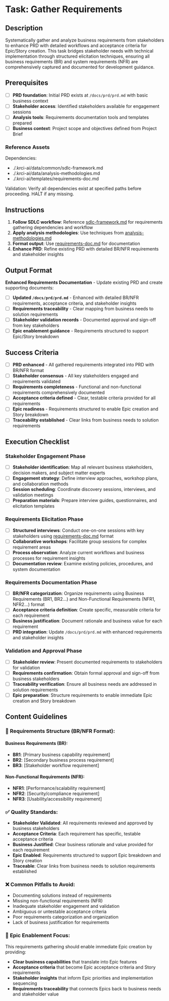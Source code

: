 # Task: Gather Requirements

## Description

Systematically gather and analyze business requirements from stakeholders to enhance PRD with detailed workflows and acceptance criteria for Epic/Story creation. This task bridges stakeholder needs with technical implementation through structured elicitation techniques, ensuring all business requirements (BR) and system requirements (NFR) are comprehensively captured and documented for development guidance.

## Prerequisites

- [ ] **PRD foundation**: Initial PRD exists at `/docs/prd/prd.md` with basic business context
- [ ] **Stakeholder access**: Identified stakeholders available for engagement sessions
- [ ] **Analysis tools**: Requirements documentation tools and templates prepared
- [ ] **Business context**: Project scope and objectives defined from Project Brief

### Reference Assets

Dependencies:

- ./.krci-ai/data/common/sdlc-framework.md
- ./.krci-ai/data/analysis-methodologies.md
- ./.krci-ai/templates/requirements-doc.md

Validation: Verify all dependencies exist at specified paths before proceeding. HALT if any missing.

## Instructions

1. **Follow SDLC workflow**: Reference [sdlc-framework.md](./.krci-ai/data/common/sdlc-framework.md) for requirements gathering dependencies and workflow
2. **Apply analysis methodologies**: Use techniques from [analysis-methodologies.md](./.krci-ai/data/analysis-methodologies.md)
3. **Format output**: Use [requirements-doc.md](./.krci-ai/templates/requirements-doc.md) for documentation
4. **Enhance PRD**: Refine existing PRD with detailed BR/NFR requirements and stakeholder insights

## Output Format

**Enhanced Requirements Documentation** - Update existing PRD and create supporting documents:

- [ ] **Updated `/docs/prd/prd.md`** - Enhanced with detailed BR/NFR requirements, acceptance criteria, and stakeholder insights
- [ ] **Requirements traceability** - Clear mapping from business needs to solution requirements
- [ ] **Stakeholder validation records** - Documented approval and sign-off from key stakeholders
- [ ] **Epic enablement guidance** - Requirements structured to support Epic/Story breakdown

## Success Criteria

- [ ] **PRD enhanced** - All gathered requirements integrated into PRD with BR/NFR format
- [ ] **Stakeholder consensus** - All key stakeholders engaged and requirements validated
- [ ] **Requirements completeness** - Functional and non-functional requirements comprehensively documented
- [ ] **Acceptance criteria defined** - Clear, testable criteria provided for all requirements
- [ ] **Epic readiness** - Requirements structured to enable Epic creation and Story breakdown
- [ ] **Traceability established** - Clear links from business needs to solution requirements

## Execution Checklist

### Stakeholder Engagement Phase

- [ ] **Stakeholder identification**: Map all relevant business stakeholders, decision makers, and subject matter experts
- [ ] **Engagement strategy**: Define interview approaches, workshop plans, and collaboration methods
- [ ] **Session scheduling**: Coordinate discovery sessions, interviews, and validation meetings
- [ ] **Preparation materials**: Prepare interview guides, questionnaires, and elicitation templates

### Requirements Elicitation Phase

- [ ] **Structured interviews**: Conduct one-on-one sessions with key stakeholders using [requirements-doc.md](./.krci-ai/templates/requirements-doc.md) format
- [ ] **Collaborative workshops**: Facilitate group sessions for complex requirement areas
- [ ] **Process observation**: Analyze current workflows and business processes for requirement insights
- [ ] **Documentation review**: Examine existing policies, procedures, and system documentation

### Requirements Documentation Phase

- [ ] **BR/NFR categorization**: Organize requirements using Business Requirements (BR1, BR2...) and Non-Functional Requirements (NFR1, NFR2...) format
- [ ] **Acceptance criteria definition**: Create specific, measurable criteria for each requirement
- [ ] **Business justification**: Document rationale and business value for each requirement
- [ ] **PRD integration**: Update `/docs/prd/prd.md` with enhanced requirements and stakeholder insights

### Validation and Approval Phase

- [ ] **Stakeholder review**: Present documented requirements to stakeholders for validation
- [ ] **Requirements confirmation**: Obtain formal approval and sign-off from business stakeholders
- [ ] **Traceability verification**: Ensure all business needs are addressed in solution requirements
- [ ] **Epic preparation**: Structure requirements to enable immediate Epic creation and Story breakdown

## Content Guidelines

### 🎯 **Requirements Structure (BR/NFR Format):**

#### **Business Requirements (BR):**

- **BR1**: [Primary business capability requirement]
- **BR2**: [Secondary business process requirement]
- **BR3**: [Stakeholder workflow requirement]

#### **Non-Functional Requirements (NFR):**

- **NFR1**: [Performance/scalability requirement]
- **NFR2**: [Security/compliance requirement]
- **NFR3**: [Usability/accessibility requirement]

### ✅ **Quality Standards:**

- **Stakeholder Validated**: All requirements reviewed and approved by business stakeholders
- **Acceptance Criteria**: Each requirement has specific, testable acceptance criteria
- **Business Justified**: Clear business rationale and value provided for each requirement
- **Epic Enabled**: Requirements structured to support Epic breakdown and Story creation
- **Traceable**: Clear links from business needs to solution requirements established

### ❌ **Common Pitfalls to Avoid:**

- Documenting solutions instead of requirements
- Missing non-functional requirements (NFR)
- Inadequate stakeholder engagement and validation
- Ambiguous or untestable acceptance criteria
- Poor requirements categorization and organization
- Lack of business justification for requirements

### 🎯 **Epic Enablement Focus:**

This requirements gathering should enable immediate Epic creation by providing:

- **Clear business capabilities** that translate into Epic features
- **Acceptance criteria** that become Epic acceptance criteria and Story requirements
- **Stakeholder insights** that inform Epic priorities and implementation sequencing
- **Requirements traceability** that connects Epics back to business needs and stakeholder value
